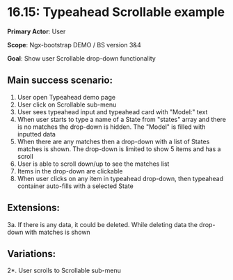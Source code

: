 16.15: Typeahead Scrollable example
===================================
**Primary Actor**: User

**Scope**: Ngx-bootstrap DEMO / BS version 3&4

**Goal**: Show user Scrollable drop-down functionality

Main success scenario:
----------------------
1. User open Typeahead demo page
2. User click on Scrollable sub-menu
3. User sees typeahead input and typeahead card with "Model:" text
4. When user starts to type a name of a State from "states" array and there is no matches the drop-down is hidden. The "Model" is filled with inputted data
5. When there are any matches then a drop-down with a list of States matches is shown. The drop-down is limited to show 5 items and has a scroll
6. User is able to scroll down/up to see the matches list
7. Items in the drop-down are clickable
8. When user clicks on any item in typeahead drop-down, then typeahead container auto-fills with a selected State

Extensions:
-----------
3a. If there is any data, it could be deleted. While deleting data the drop-down with matches is shown

Variations:
-----------
2*. User scrolls to Scrollable sub-menu
